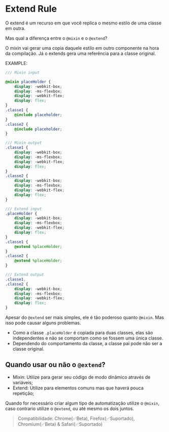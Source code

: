 # Extend Rule

O extend é um recurso em que você replica o mesmo estilo de uma classe em outra.

Mas qual a diferença entre o `@mixin` e o `@extend`?

O mixin vai gerar uma copia daquele estilo em outro componente na hora da compilação.
Já o extends gera uma referência para a classe original.

EXAMPLE:

```scss
/// Mixin input

@mixin placeHolder {
    display: -webkit-box;
    display: -ms-flexbox;
    display: -webkit-flex;
    display: flex;
}
.classe1 {
    @include placeholder;
}
.classe2 {
    @include placeholder;
}

/// Mixin output
.classe1 {
    display: -webkit-box;
    display: -ms-flexbox;
    display: -webkit-flex;
    display: flex;
}
.classe2 {
    display: -webkit-box;
    display: -ms-flexbox;
    display: -webkit-flex;
    display: flex;
}
```

```scss
/// Extend input
.placeHolder {
    display: -webkit-box;
    display: -ms-flexbox;
    display: -webkit-flex;
    display: flex;
}
.classe1 {
    @extend %placeHolder;
}
.classe2 {
    @extend %placeHolder;
}

/// Extend output
.classe1,
.classe2 {
    display: -webkit-box;
    display: -ms-flexbox;
    display: -webkit-flex;
    display: flex;
}
```

Apesar do `@extend` ser mais simples, ele é tão poderoso quanto `@mixin`. Mas isso pode causar alguns problemas.

- Como a classe `.placeHolder` é copiada para duas classes, elas são independentes e não se comportam como se fossem uma única classe.
- Dependendo do comportamento da classe, a classe pai pode não ser a classe original.

## Quando usar ou não o `@extend`?

- Mixin: Utilize para gerar seu código de modo dinâmico através de variáveis;
- Extend: Utilize para elementos comuns mas que haverá pouca repetição;

Quando for necessário criar algum tipo de automatização utilize o `@mixin`, caso contrario utilize o `@extend`, ou até mesmo os dois juntos.

> Compatibilidade: Chrome(✅Beta), Firefox(✅Suportado), Chromium(✅Beta) & Safari(✅Suportado)
